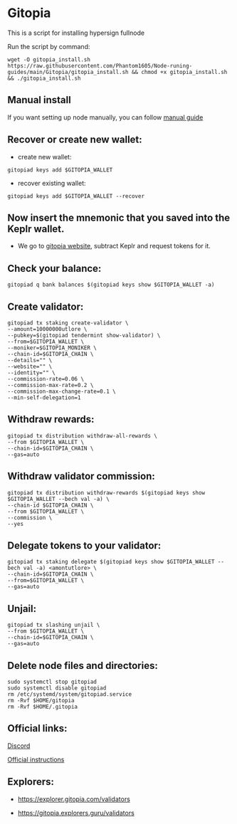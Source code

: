 # Gitopia
This is a script for installing hypersign fullnode

Run the script by command:
```
wget -O gitopia_install.sh https://raw.githubusercontent.com/Phantom1605/Node-runing-guides/main/Gitopia/gitopia_install.sh && chmod +x gitopia_install.sh && ./gitopia_install.sh
```
## Manual install
If you want setting up node manually, you can follow [manual guide](https://github.com/Phantom1605/Node-runing-guides/blob/main/Gitopia/Gitopia-Testnet.md)

## Recover or create new wallet:
* create new wallet:
```
gitopiad keys add $GITOPIA_WALLET
```
* recover existing wallet:
```
gitopiad keys add $GITOPIA_WALLET --recover
```
## Now insert the mnemonic that you saved into the Keplr wallet.
* We go to [gitopia website](https://gitopia.com/home), subtract Keplr and request tokens for it.

## Check your balance:
```
gitopiad q bank balances $(gitopiad keys show $GITOPIA_WALLET -a)
```
## Create validator:
```
gitopiad tx staking create-validator \
--amount=10000000utlore \
--pubkey=$(gitopiad tendermint show-validator) \
--from=$GITOPIA_WALLET \
--moniker=$GITOPIA_MONIKER \
--chain-id=$GITOPIA_CHAIN \
--details="" \
--website="" \
--identity="" \
--commission-rate=0.06 \
--commission-max-rate=0.2 \
--commission-max-change-rate=0.1 \
--min-self-delegation=1
```
## Withdraw rewards:
```
gitopiad tx distribution withdraw-all-rewards \
--from $GITOPIA_WALLET \
--chain-id=$GITOPIA_CHAIN \
--gas=auto
```
## Withdraw validator commission:
```
gitopiad tx distribution withdraw-rewards $(gitopiad keys show $GITOPIA_WALLET --bech val -a) \
--chain-id $GITOPIA_CHAIN \
--from $GITOPIA_WALLET \
--commission \
--yes
```
## Delegate tokens to your validator:
```
gitopiad tx staking delegate $(gitopiad keys show $GITOPIA_WALLET --bech val -a) <amontutlore> \
--chain-id=$GITOPIA_CHAIN \
--from=$GITOPIA_WALLET \
--gas=auto
```
## Unjail:
```
gitopiad tx slashing unjail \
--from $GITOPIA_WALLET \
--chain-id=$GITOPIA_CHAIN \
--gas=auto
```
## Delete node files and directories:
```
sudo systemctl stop gitopiad
sudo systemctl disable gitopiad
rm /etc/systemd/system/gitopiad.service
rm -Rvf $HOME/gitopia
rm -Rvf $HOME/.gitopia
```
## Official links:

[Discord](https://discord.gg/JyfJN477)

[Official instructions](https://docs.gitopia.com/validator-overview)

## Explorers:

- https://explorer.gitopia.com/validators

- https://gitopia.explorers.guru/validators
